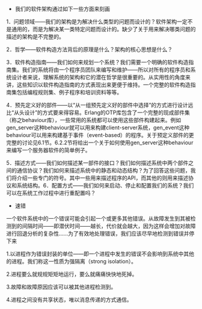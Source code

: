 * 我们的软件架构通过如下一些方面来刻画

1．问题领域——我们的架构是为解决什么类型的问题而设计的？软件架构一定不是通用的，而是为解决某一类特定问题而设计的。缺少了关于用来解决哪类问题的描述的架构是不完整的。

2．哲学——软件构造方法背后的原理是什么？架构的核心思想是什么？ 

3．软件构造指南——我们如何来规划一个系统？我们需要一个明确的软件构造指南集。我们的系统将由一个程序员团队来编写和维护——所以对所有的程序员和系统设计者来说，理解系统的架构和它的潜在哲学是很重要的。从实用性的角度来讲，这些知识以软件构造指南的方式表现出来更便于维持。一个完整的软件构造指南集包括编程规则集、例子程序和培训资料等等。

4．预先定义好的部件——以“从一组预先定义好的部件中选择”的方式进行设计远比“从头设计”的方式要来得容易。Erlang的OTP库包含了一个完整的现成部件集（称之behaviour库），一些常用的系统都可以使用这些部件构建起来。例如gen_server这种behaviour就可以用来构建client-server系统，gen_event这种behaviour可以用来构建基于事件（event-based）的程序。关于预定义部件的更完整的讨论见6.1节。6.2.2节将给出一个关于如何使用gen_server这种behaviour来编写一个服务器软件的简单例子。

5．描述方式——我们如何描述某一部件的接口？我们如何描述系统中两个部件之间的通信协议？我们如何来描述系统中的静态和动态结构？为了回答这些问题，我们将介绍一些专门的符号。其中一些用来描述程序的API，而其他的则用来描述协议和系统结构。6．配置方式——我们如何来启动、停止和配置我们的系统？我们可以在系统工作过程中进行重配置吗？

* 速错

一个软件系统中的一个错误可能会引起一个或更多其他错误。从故障发生到其被检测到的间隔时间——即潜伏时间——越长，代价就会越大，因为这样会增加对故障进行回退分析的复杂性......为了有效地处理错误，我们应该尽早地检测到错误并停下来

1.以进程作为错误封装的单位——即一个进程中发生的错误不会影响到系统中其他的进程。我们称这一性质为强隔离（strong isolation）。

2.进程要么就规规矩矩地运行，要么就痛痛快快地死掉。

3.故障和故障原因应该可以被其他进程检测到。

4.进程之间没有共享状态，唯以消息传递的方式通信。